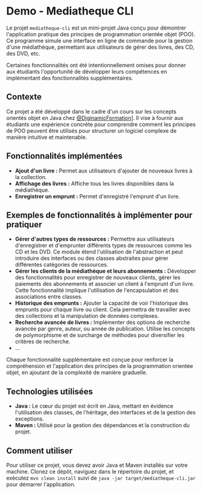 # Demo - Mediatheque CLI

Le projet `mediatheque-cli` est un mini-projet Java conçu pour démontrer l'application pratique des principes de programmation orientée objet (POO). Ce programme simule une interface en ligne de commande pour la gestion d'une médiathèque, permettant aux utilisateurs de gérer des livres, des CD, des DVD, etc.

Certaines fonctionnalités ont été intentionnellement omises pour donner aux étudiants l'opportunité de développer leurs compétences en implémentant des fonctionnalités supplémentaires.

## Contexte
Ce projet a été développé dans le cadre d'un cours sur les concepts orientés objet en Java chez [@DiginamicFormation](https://github.com/DiginamicFormation)]. Il vise à fournir aux étudiants une expérience concrète pour comprendre comment les principes de POO peuvent être utilisés pour structurer un logiciel complexe de manière intuitive et maintenable.

## Fonctionnalités implémentées
- **Ajout d'un livre :** Permet aux utilisateurs d'ajouter de nouveaux livres à la collection.
- **Affichage des livres :** Affiche tous les livres disponibles dans la médiathèque.
- **Enregistrer un emprunt :** Permet d'enregistré l'emprunt d'un livre.

## Exemples de fonctionnalités à implémenter pour pratiquer

- **Gérer d'autres types de ressources :** Permettre aux utilisateurs d'enregistrer et d'emprunter différents types de ressources comme les CD et les DVD. Ce module étend l'utilisation de l'abstraction et peut introduire des interfaces ou des classes abstraites pour gérer différentes catégories de ressources.
- **Gérer les clients de la médiathèque et leurs abonnements :** Développer des fonctionnalités pour enregistrer de nouveaux clients, gérer les paiements des abonnements et associer un client à l'emprunt d'un livre. Cette fonctionnalité implique l'utilisation de l'encapsulation et des associations entre classes.
- **Historique des emprunts :** Ajouter la capacité de voir l'historique des emprunts pour chaque livre ou client. Cela permettra de travailler avec des collections et la manipulation de données complexes.
- **Recherche avancée de livres :** Implémenter des options de recherche avancée par genre, auteur, ou année de publication. Utilise les concepts de polymorphisme et de surcharge de méthodes pour diversifier les critères de recherche.
- ...

Chaque fonctionnalité supplémentaire est conçue pour renforcer la compréhension et l'application des principes de la programmation orientée objet, en ajoutant de la complexité de manière graduelle.

## Technologies utilisées
- **Java :** Le cœur du projet est écrit en Java, mettant en évidence l'utilisation des classes, de l'héritage, des interfaces et de la gestion des exceptions.
- **Maven :** Utilisé pour la gestion des dépendances et la construction du projet.

## Comment utiliser
Pour utiliser ce projet, vous devez avoir Java et Maven installés sur votre machine. Clonez ce dépôt, naviguez dans le répertoire du projet, et exécutez `mvn clean install` suivi de `java -jar target/mediatheque-cli.jar` pour démarrer l'application.
